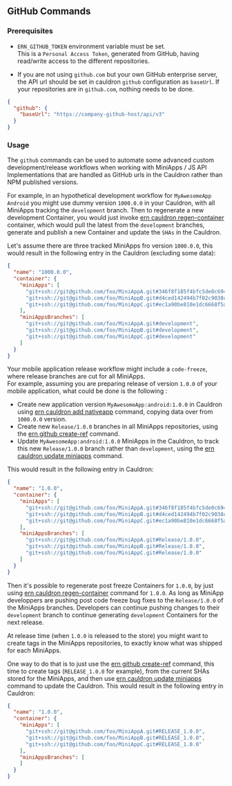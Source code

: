 ## GitHub Commands

### Prerequisites

- `ERN_GITHUB_TOKEN` environment variable must be set.   
This is a `Personal Access Token`, generated from GitHub, having read/write access to the different repositories.

- If you are not using `github.com` but your own GitHub enterprise server, the API url should be set in cauldron `github` configuration as `baseUrl`. If your repositories are in `github.com`, nothing needs to be done.

```json
{
  "github": {
    "baseUrl": "https://company-github-host/api/v3"
  }
}
```

### Usage

The `github` commands can be used to automate some advanced custom development/release workflows when working with MiniApps / JS API Implementations that are handled as GitHub urls in the Cauldron rather than NPM published versions.

For example, in an hypothetical development workflow for `MyAwesomeApp Android` you might use dummy version `1000.0.0` in your Cauldron, with all MiniApps tracking the `development` branch. Then to regenerate a new development Container, you would just invoke [ern cauldron regen-container] container, which would pull the latest from the `development` branches, generate and publish a new Container and update the `SHAs` in the Cauldron.

Let's assume there are three tracked MiniApps fro version `1000.0.0`, this would result in the following entry in the Cauldron (excluding some data):

```json
{
  "name": "1000.0.0",
  "container": {
    "miniApps": [
      "git+ssh://git@github.com/foo/MiniAppA.git#346f8f185f4bfc5de0c694918e131eec1847dab0",
      "git+ssh://git@github.com/foo/MiniAppB.git#d4ced142494b7f02c9038c805ca13229d2e32415",
      "git+ssh://git@github.com/foo/MiniAppC.git#ec1a90be810e1dc6668f5a7c2ec25e3302799cdd"
    ],
    "miniAppsBranches": [
      "git+ssh://git@github.com/foo/MiniAppA.git#development",
      "git+ssh://git@github.com/foo/MiniAppB.git#development",
      "git+ssh://git@github.com/foo/MiniAppC.git#development"
    ]
  }
}
```

Your mobile application release workflow might include a `code-freeze`, where release branches are cut for all MiniApps.   
For example, assuming you are preparing release of version `1.0.0` of your mobile application, what could be done is the following :

- Create new application version `MyAwesomeApp:android:1.0.0` in Cauldron using [ern cauldron add nativeapp] command, copying data over from `1000.0.0` version.
- Create new `Release/1.0.0` branches in all MiniApps repositories, using the [ern github create-ref] command.
- Update `MyAwesomeApp:android:1.0.0` MiniApps in the Cauldron, to track this new `Release/1.0.0` branch rather than `development`, using the [ern cauldron update miniapps] command.

This would result in the following entry in Cauldron:

```json
{
  "name": "1.0.0",
  "container": {
    "miniApps": [
      "git+ssh://git@github.com/foo/MiniAppA.git#346f8f185f4bfc5de0c694918e131eec1847dab0",
      "git+ssh://git@github.com/foo/MiniAppB.git#d4ced142494b7f02c9038c805ca13229d2e32415",
      "git+ssh://git@github.com/foo/MiniAppC.git#ec1a90be810e1dc6668f5a7c2ec25e3302799cdd"
    ],
    "miniAppsBranches": [
      "git+ssh://git@github.com/foo/MiniAppA.git#Release/1.0.0",
      "git+ssh://git@github.com/foo/MiniAppB.git#Release/1.0.0",
      "git+ssh://git@github.com/foo/MiniAppC.git#Release/1.0.0"
    ]
  }
}
```

Then it's possible to regenerate post freeze Containers for `1.0.0`, by just using [ern cauldron regen-container] command for `1.0.0`. As long as MiniApp developpers are pushing post code freeze bug fixes to the `Release/1.0.0` of the MiniApps branches. Developers can continue pushing changes to their `development` branch to continue generating `development` Containers for the next release.

At release time (when `1.0.0` is released to the store) you might want to create tags in the MiniApps repositories, to exactly know what was shipped for each MiniApps.

One way to do that is to just use the [ern github create-ref] command, this time to create tags (`RELEASE_1.0.0` for example), from the current SHAs stored for the MiniApps, and then use [ern cauldron update miniapps] command to update the Cauldron. This would result in the following entry in Cauldron:

```json
{
  "name": "1.0.0",
  "container": {
    "miniApps": [
      "git+ssh://git@github.com/foo/MiniAppA.git#RELEASE_1.0.0",
      "git+ssh://git@github.com/foo/MiniAppB.git#RELEASE_1.0.0",
      "git+ssh://git@github.com/foo/MiniAppC.git#RELEASE_1.0.0"
    ],
    "miniAppsBranches": [
    ]
  }
}
```

[ern github create-ref]: ./github/create-ref.md
[ern cauldron regen-container]: ./cauldron/regen-container.md
[ern cauldron add nativeapp]: ./cauldron/add/nativeapp.md
[ern cauldron update miniapps]: ./cauldron/update/miniapps.md